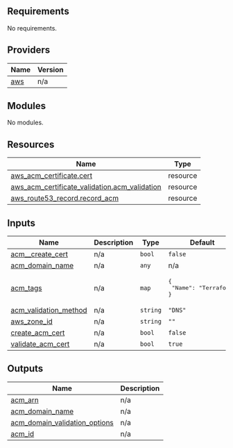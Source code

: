 ## Requirements

No requirements.

## Providers

| Name | Version |
|------|---------|
| <a name="provider_aws"></a> [aws](#provider\_aws) | n/a |

## Modules

No modules.

## Resources

| Name | Type |
|------|------|
| [aws_acm_certificate.cert](https://registry.terraform.io/providers/hashicorp/aws/latest/docs/resources/acm_certificate) | resource |
| [aws_acm_certificate_validation.acm_validation](https://registry.terraform.io/providers/hashicorp/aws/latest/docs/resources/acm_certificate_validation) | resource |
| [aws_route53_record.record_acm](https://registry.terraform.io/providers/hashicorp/aws/latest/docs/resources/route53_record) | resource |

## Inputs

| Name | Description | Type | Default | Required |
|------|-------------|------|---------|:--------:|
| <a name="input_acm__create_cert"></a> [acm\_\_create\_cert](#input\_acm\_\_create\_cert) | n/a | `bool` | `false` | no |
| <a name="input_acm_domain_name"></a> [acm\_domain\_name](#input\_acm\_domain\_name) | n/a | `any` | n/a | yes |
| <a name="input_acm_tags"></a> [acm\_tags](#input\_acm\_tags) | n/a | `map` | <pre>{<br/>  "Name": "Terraform"<br/>}</pre> | no |
| <a name="input_acm_validation_method"></a> [acm\_validation\_method](#input\_acm\_validation\_method) | n/a | `string` | `"DNS"` | no |
| <a name="input_aws_zone_id"></a> [aws\_zone\_id](#input\_aws\_zone\_id) | n/a | `string` | `""` | no |
| <a name="input_create_acm_cert"></a> [create\_acm\_cert](#input\_create\_acm\_cert) | n/a | `bool` | `false` | no |
| <a name="input_validate_acm_cert"></a> [validate\_acm\_cert](#input\_validate\_acm\_cert) | n/a | `bool` | `true` | no |

## Outputs

| Name | Description |
|------|-------------|
| <a name="output_acm_arn"></a> [acm\_arn](#output\_acm\_arn) | n/a |
| <a name="output_acm_domain_name"></a> [acm\_domain\_name](#output\_acm\_domain\_name) | n/a |
| <a name="output_acm_domain_validation_options"></a> [acm\_domain\_validation\_options](#output\_acm\_domain\_validation\_options) | n/a |
| <a name="output_acm_id"></a> [acm\_id](#output\_acm\_id) | n/a |
